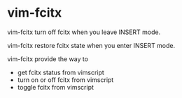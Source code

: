 # vim-fcitx
vim-fcitx turn off fcitx when you leave INSERT mode.

vim-fcitx restore fcitx state when you enter INSERT mode.

vim-fcitx provide the way to
- get fcitx status from vimscript
- turn on or off fcitx from vimscript
- toggle fcitx from vimscript
